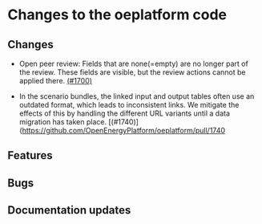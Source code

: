 # Changes to the oeplatform code

## Changes

- Open peer review: Fields that are none(=empty) are no longer part of the review. These fields are visible, but the review actions cannot be applied there. [(#1700)](https://github.com/OpenEnergyPlatform/oeplatform/pull/1700)

- In the scenario bundles, the linked input and output tables often use an outdated format, which leads to inconsistent links. We mitigate the effects of this by handling the different URL variants until a data migration has taken place. [(#1740)](<https://github.com/OpenEnergyPlatform/oeplatform/pull/1740>

## Features

## Bugs

## Documentation updates
